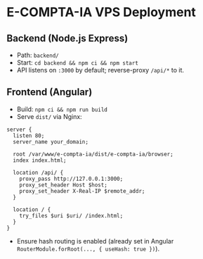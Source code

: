 # E-COMPTA-IA VPS Deployment

## Backend (Node.js Express)

- Path: `backend/`
- Start: `cd backend && npm ci && npm start`
- API listens on `:3000` by default; reverse-proxy `/api/*` to it.

## Frontend (Angular)

- Build: `npm ci && npm run build`
- Serve `dist/` via Nginx:

```
server {
  listen 80;
  server_name your_domain;

  root /var/www/e-compta-ia/dist/e-compta-ia/browser;
  index index.html;

  location /api/ {
    proxy_pass http://127.0.0.1:3000;
    proxy_set_header Host $host;
    proxy_set_header X-Real-IP $remote_addr;
  }

  location / {
    try_files $uri $uri/ /index.html;
  }
}
```

- Ensure hash routing is enabled (already set in Angular `RouterModule.forRoot(..., { useHash: true })`).